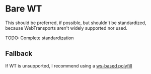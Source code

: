 # Bare WT

This should be preferred, if possible, but shouldn't be standardized, because WebTransports aren't widely supported nor used.

TODO: Complete standardization

## Fallback

If WT is unsupported, I recommend using a [ws-based polyfill](https://github.com/fails-components/webtransport-ponyfill-websocket)
